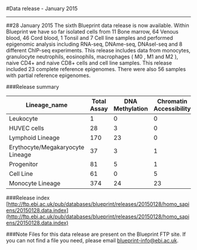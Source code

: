 #Data release - January 2015
***
##28 January 2015
The sixth Blueprint data release is now available. Within Blueprint we have so far isolated cells from 11 Bone marrow, 64 Venous blood, 46 Cord blood, 1 Tonsil and 7 Cell line samples and performed epigenomic analysis including RNA-seq, DNAme-seq, DNAseI-seq and 8 different ChIP-seq experiments. This release includes data from monocytes, granulocyte neutrophils, eosinophils, macrophages ( M0 , M1 and M2 ), naive CD4+ and naive CD8+ cells and cell line samples. This release included 23 complete reference epigenomes. There were also 56 samples with partial reference epigenomes.    

###Release summary

<div class="table-responsive">
<table summary="BLUEPRINT release 20150128" class="table table-striped">
<thead>
<tr>
<th>Lineage_name</th>
<th>Total Assay</th>
<th>DNA Methylation</th>
<th>Chromatin Accessibility</th>
<th>RNA-Seq</th>
<th>ChIP-Seq</th>
</thead>
<tbody>
<tr>
<td>Leukocyte</td>
<td>1</td>
<td>0</td>
<td>0</td>
<td>1</td>
<td>0</td>
<tr>
<tr>
<td>HUVEC cells</td>
<td>28</td>
<td>3</td>
<td>0</td>
<td>2</td>
<td>23</td>
<tr>
<tr>
<td>Lymphoid Lineage</td>
<td>170</td>
<td>23</td>
<td>0</td>
<td>24</td>
<td>123</td>
<tr>
<tr>
<td>Erythocyte/Megakaryocyte Lineage</td>
<td>37</td>
<td>3</td>
<td>1</td>
<td>12</td>
<td>21</td>
<tr>
<tr>
<td>Progenitor</td>
<td>81</td>
<td>5</td>
<td>1</td>
<td>29</td>
<td>46</td>
<tr>
<tr>
<td>Cell Line</td>
<td>61</td>
<td>0</td>
<td>5</td>
<td>7</td>
<td>49</td>
<tr>
<tr>
<td>Monocyte Lineage</td>
<td>374</td>
<td>24</td>
<td>23</td>
<td>54</td>
<td>273</td>
<tr>
</tbody>
</table> 
</div>



###Release index
[http://ftp.ebi.ac.uk/pub/databases/blueprint/releases/20150128/homo_sapiens/20150128.data.index](http://ftp.ebi.ac.uk/pub/databases/blueprint/releases/20150128/homo_sapiens/20150128.data.index)


###Note
Files for this data release are present on the Blueprint FTP site. If you can not find a file you need, please email <a href='mailto:blueprint-info@ebi.ac.uk'>blueprint-info@ebi.ac.uk</a>.

